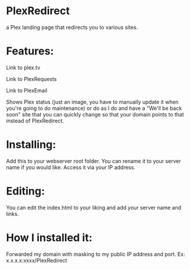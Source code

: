 # PlexRedirect
a Plex landing page that redirects you to various sites.

# Features:
Link to plex.tv

Link to PlexRequests

Link to PlexEmail

Shows Plex status (just an image, you have to manually update it when you're going to do maintenance) or do as I do and have a "We'll be back soon" site that you can quickly change so that your domain points to that instead of PlexRedirect.

# Installing:
Add this to your webserver root folder. You can rename it to your server name if you would like. Access it via your IP address.

# Editing:
You can edit the index.html to your liking and add your server name and links.

# How I installed it:
Forwarded my domain with masking to my public IP address and port. Ex: x.x.x.x:xxxx/PlexRedirect
